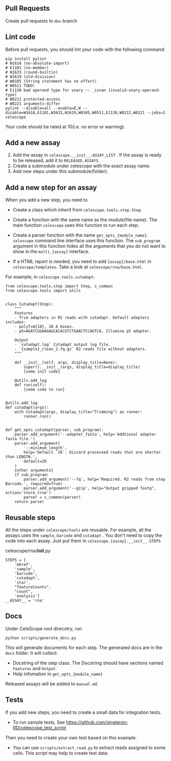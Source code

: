 ## Pull Requests
Create pull requests to `dev` branch

## Lint code
Before pull requests, you should lint your code with the following command:
```
pip install pylint
# W1618 (no-absolute-import)
# E1101 (no-member)
# W1633 (round-builtin)
# W1619 (old-division)
# W0105 (String statement has no effect)
# W0511 TODO!
# E1130 bad operand type for unary ~: _isnan (invalid-unary-operand-type)
# W0212 protected-access
# W0221 arguments-differ
pylint --disable=all --enable=E,W --disable=W1618,E1101,W1633,W1619,W0105,W0511,E1130,W0212,W0221 --jobs=2 celescope
```
Your code should be rated at 10(i.e. no error or warning). 

## Add a new assay

1. Add the assay in `celescope.__init__.ASSAY_LIST` . If the assay is ready to be released, add it to `RELEASED_ASSAYS`.
2. Create a submodule under celescope with the exact assay name.
3. Add new steps under this submodule(folder).

## Add a new step for an assay
When you add a new step, you need to

  - Create a class which inherit from `celescope.tools.step.Step`. 

  - Create a function with the same name as the module(file name). The main function `celescope` uses this function to run each step.

  - Create a parser function with the name `get_opts_{module_name}`. `celescope` command line interface uses this function. The `sub_program` argument in this function hides all the arguments that you do not want to show in the `multi_{assay}` interface.

  - If a HTML report is needed, you need to add `{assay}/base.html` in `celescope/templates`. Take a look at `celescope/rna/base.html`. 

For example, in `celescope.tools.cutadapt`:

```
from celescope.tools.step import Step, s_common
from celescope.tools import utils


class Cutadapt(Step):
    """
    Features
    - Trim adapters in R2 reads with cutadapt. Default adapters includes:
	- polyT=A{18}, 18 A bases. 
	- p5=AGATCGGAAGAGCACACGTCTGAACTCCAGTCA, Illumina p5 adapter.

    Output
    - `cutadapt.log` Cutadapt output log file.
    - `{sample}_clean_2.fq.gz` R2 reads file without adapters.
    """

    def __init__(self, args, display_title=None):
        super().__init__(args, display_title=display_title)
        {some init code}

    @utils.add_log
    def run(self):
        {some code to run}


@utils.add_log
def cutadapt(args):
    with Cutadapt(args, display_title="Trimming") as runner:
        runner.run()


def get_opts_cutadapt(parser, sub_program):
    parser.add_argument('--adapter_fasta', help='Addtional adapter fasta file.')
    parser.add_argument(
        '--minimum_length',
        help='Default `20`. Discard processed reads that are shorter than LENGTH.', 
        default=20
    )
    {other arguments}
    if sub_program:
        parser.add_argument('--fq', help='Required. R2 reads from step Barcode.', required=True)
        parser.add_argument('--gzip', help="Output gzipped fastq", action='store_true')
        parser = s_common(parser)
    return parser
```

## Reusable steps
All the steps under `celescope/tools` are reusable. For example, all the assays uses the `sample`, `barcode` and `cutadapt` . You don't need to copy the code into each assay. Just put them in  `celescope.{assay}.__init__.STEPS`

celescope/rna/__init__.py
```
STEPS = [
    'mkref',
    'sample',
    'barcode',
    'cutadapt',
    'star',
    "featureCounts",
    "count",
    'analysis']
__ASSAY__ = 'rna'
```

## Docs
Under CeleScope root direcotry, run

`python scripts/generate_docs.py`

This will generate documents for each step. The generated docs are in the `docs` folder. It will collect:

- Docstring of the step class. The Docstring should have sections named `Features` and `Output`.
- Help infomation in `get_opts_{module_name}`
  
Released assays will be added to `manual.md`. 


## Tests
If you add new steps, you need to create a small data for integration tests. 
 - To run sample tests, See https://github.com/singleron-RD/celescope_test_script

Then you need to create your own test based on this example. 
 - You can use `scripts/extract_read.py` to extract reads assigned to some cells. This script may help to create test data.